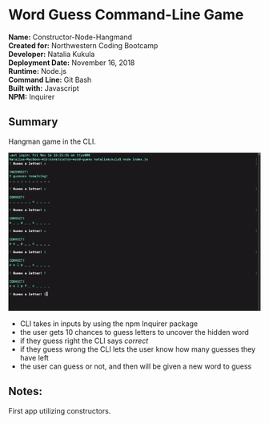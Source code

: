 # Word Guess Command-Line Game 

**Name:** Constructor-Node-Hangmand \
**Created for:** Northwestern Coding Bootcamp \
**Developer:** Natalia Kukula \
**Deployment Date:**  November 16, 2018 \
**Runtime:** Node.js\
**Command Line:** Git Bash\
**Built with:** Javascript \
**NPM:** Inquirer

## Summary
Hangman game in the CLI. 

![Hangman](assets/hangman.gif)
* CLI takes in inputs by using the npm Inquirer package
* the user gets 10 chances to guess letters to uncover the hidden word
* if they guess right the CLI says _correct_
* if they guess wrong the CLI lets the user know how many guesses they have left
* the user can guess or not, and then will be given a new word to guess

## Notes:
First app utilizing constructors.